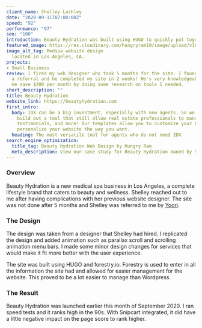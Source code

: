 ```yaml
---
client_name: Shelley Lashley
date: "2020-09-11T07:00:00Z"
speed: "92"
performance: "97"
seo: "100"
introduction: Beauty Hydration was built using HUGO to quickly put together a website that would meet SEO standards within a short deadline. Shelley Lashley is the owner of Beauty Hydration and wanted a website that would stand out not only for visitors, but for Google.
featured_image: https://res.cloudinary.com/hungryram19/image/upload/v1628098152/hungryram/beautyhydration_w9zzng.jpg
image_alt_tag: Medspa website design
  located in Los Angeles, CA.
projects:
- Small Business
review: I fired my web designer who took 5 months for the site. I found Ram through
  a referral and he completed my site in 2 weeks! He's very knowledgeable and helped
  me save $200 per month by doing some research on tools I needed.
short_description: ""
title: Beauty Hydration
website_link: https://beautyhydration.com
first_intro:
  body: IDX can be a big investment, especially with new agents. So we decided to
    build out a tool that still allow real estate professionals to manage their listings,
    testimonials, and more! Our templates allow you to customize your branding and
    personalize your website the way you want.
  heading: The most versatile tool for agents who do not need IDX
search_engine_optimization:
  title_tag: Beauty Hydration Web Design by Hungry Ram
  meta_description: View our case study for Beauty Hydration owned by Shelley Lashley,
---
```

### Overview

Beauty Hydration is a new medical spa business in Los Angeles, a complete lifestyle brand that caters to beauty and wellness. Shelley reached out to me after having complications with her previous website designer. The site was not done after 5 months and Shelley was referred to me by [Yoori](https://www.hungryram.com/portfolio/yoori-park-luxury-estates/).

### The Design

The design was taken from a designer that Shelley had hired. I replicated the design and added animation such as parallax scroll and scrolling animation menu bars. I made some minor design changes for services that would make it fit more better with the user experience.

The site was built using HUGO and forestry.io. Forestry is used to enter in all the information the site had and allowed for easier management for the website. This proved to be a lot easier to manage than Wordpress.

### The Result

Beauty Hydration was launched earlier this month of September 2020. I ran speed tests and it ranks high in the 90s. With Snipcart integrated, it did have a little negative impact on the page score to rank higher.